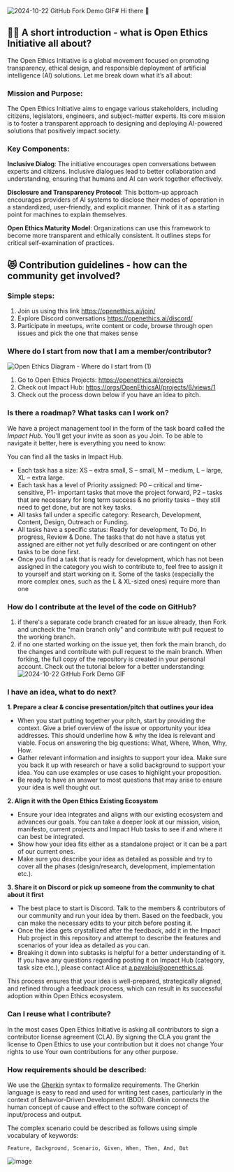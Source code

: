 ![2024-10-22 GitHub Fork Demo GIF](https://github.com/user-attachments/assets/ab3c18cd-361d-4037-b601-9a89e0ee95cc)# Hi there 👋

## 🙋‍♀️ A short introduction - what is Open Ethics Initiative all about?

The Open Ethics Initiative is a global movement focused on promoting transparency, ethical design, and responsible deployment of artificial intelligence (AI) solutions. Let me break down what it’s all about:

### Mission and Purpose:
The Open Ethics Initiative aims to engage various stakeholders, including citizens, legislators, engineers, and subject-matter experts. Its core mission is to foster a transparent approach to designing and deploying AI-powered solutions that positively impact society.
### Key Components:
**Inclusive Dialog**: The initiative encourages open conversations between experts and citizens. Inclusive dialogues lead to better collaboration and understanding, ensuring that humans and AI can work together effectively.

**Disclosure and Transparency Protocol**: This bottom-up approach encourages providers of AI systems to disclose their modes of operation in a standardized, user-friendly, and explicit manner. Think of it as a starting point for machines to explain themselves.

**Open Ethics Maturity Model**: Organizations can use this framework to become more transparent and ethically consistent. It outlines steps for critical self-examination of practices.

## 😻 Contribution guidelines - how can the community get involved?

### Simple steps:
1. Join us using this link https://openethics.ai/join/
2. Explore Discord conversations https://openethics.ai/discord/
3. Participate in meetups, write content or code, browse through open issues and pick the one that makes sense

### Where do I start from now that I am a member/contributor?
![Open Ethics Diagram - Where do I start from (1)](https://github.com/user-attachments/assets/5a804625-b583-4dd9-a082-48ed0f985656)

1. Go to Open Ethics Projects: https://openethics.ai/projects
2. Check out Impact Hub: [https://orgs/OpenEthicsAI/projects/6/views/1](https://github.com/orgs/OpenEthicsAI/projects/6/views/1)
3. Check out the process down below if you have an idea to pitch.

### Is there a roadmap? What tasks can I work on?
We have a project management tool in the form of the task board called the _Impact Hub_. You'll get your invite as soon as you Join. To be able to navigate it better, here is everything you need to know:

You can find all the tasks in Impact Hub. 
- Each task has a size: XS – extra small, S – small, M – medium, L – large, XL – extra large.
- Each task has a level of Priority assigned: P0 – critical and time-sensitive, P1- important tasks that move the project forward, P2 – tasks that are necessary for long term success &  no priority tasks – they still need to get done, but are not key tasks. 
- All tasks fall under a specific category: Research, Development, Content, Design, Outreach or Funding. 
- All tasks have a specific status: Ready for development, To Do, In progress, Review & Done. The tasks that do not have a status yet assigned are either not yet fully described or are contingent on other tasks to be done first.
- Once you find a task that is ready for development, which has not been assigned in the category you wish to contribute to, feel free to assign it to yourself and start working on it. Some of the tasks (especially the more complex ones, such as the L & XL-sized ones) require more than one 

### How do I contribute at the level of the code on GitHub?
1) if there's a separate code branch created for an issue already, then Fork and uncheck the "main branch only" and contribute with pull request to the working branch.
2) if no one started working on the issue yet, then fork the main branch, do the changes and contribute with pull request to the main branch.
When forking, the full copy of the repository is created in your personal account. Check out the tutorial below for a better understanding: 
![2024-10-22 GitHub Fork Demo GIF](https://github.com/user-attachments/assets/06463a3b-2e08-4601-b85c-25e4a991cb6d)

### I have an idea, what to do next?
**1.	Prepare a clear & concise presentation/pitch that outlines your idea**

- When you start putting together your pitch, start by providing the context. Give a brief overview of the issue or opportunity your idea addresses. This should underline how & why the idea is relevant and viable. Focus on answering the big questions: What, Where, When, Why, How. 
- Gather relevant information and insights to support your idea. Make sure you back it up with research or have a solid background to support your idea. You can use examples or use cases to highlight your proposition. 
- Be ready to have an answer to most questions that may arise to ensure your idea is well thought out.

**2.	Align it with the Open Ethics Existing Ecosystem**

- Ensure your idea integrates and aligns with our existing ecosystem and advances our goals. You can take a deeper look at our mission, vision, manifesto, current projects and Impact Hub tasks to see if and where it can best be integrated.
- Show how your idea fits either as a standalone project or it can be a part of our current ones. 
- Make sure you describe your idea as detailed as possible and try to cover all the phases (design/research, development, implementation etc.).

**3.	Share it on Discord or pick up someone from the community to chat about it first**

- The best place to start is Discord. Talk to the members & contributors of our community and run your idea by them. Based on the feedback, you can make the necessary edits to your pitch before posting it. 
- Once the idea gets crystallized after the feedback, add it in the Impact Hub project in this repository and attempt to describe the features and scenarios of your idea as detailed as you can. 
- Breaking it down into subtasks is helpful for a better understanding of it. If you have any questions regarding posting it on Impact Hub (category, task size etc.), please contact Alice at a.pavaloiu@openethics.ai.

This process ensures that your idea is well-prepared, strategically aligned, and refined through a feedback process, which can result in its successful adoption within Open Ethics ecosystem.

### Can I reuse what I contribute?
In the most cases Open Ethics Initiative is asking all contributors to sign a contributor license agreement (CLA). By signing the CLA you grant the license to Open Ethics to use your contribution but it does not change Your rights to use Your own contributions for any other purpose.

### How requirements should be described:
We use the [Gherkin](https://cucumber.io/docs/gherkin/reference/) syntax to formalize requirements. The Gherkin language is easy to read and used for writing test cases, particularly in the context of Behavior-Driven Development (BDD). Gherkin connects the human concept of cause and effect to the software concept of input/process and output.

The complex scenario could be described as follows using simple vocabulary of keywords:
```
Feature, Background, Scenario, Given, When, Then, And, But
```
![image](https://github.com/user-attachments/assets/e19bb8f0-b61a-484f-904d-dc974ebb7cbb)
